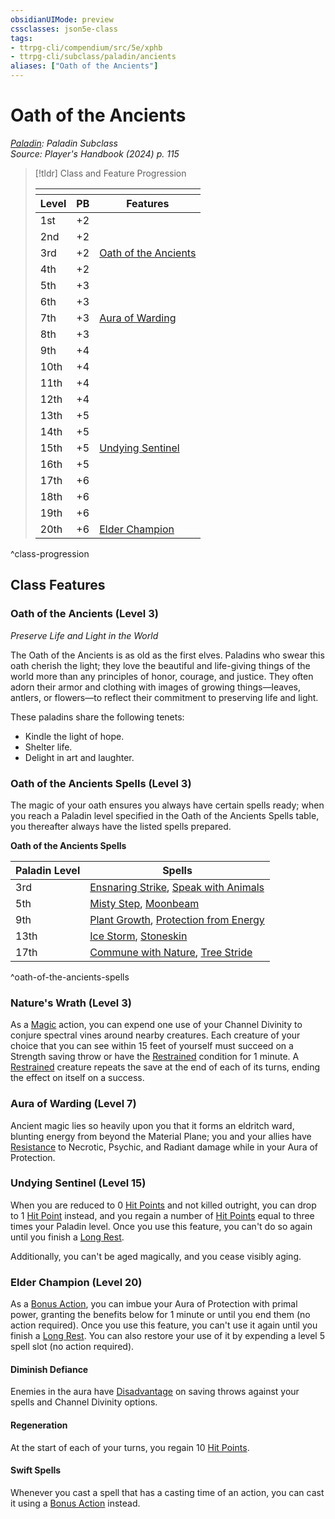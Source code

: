 ```yaml
---
obsidianUIMode: preview
cssclasses: json5e-class
tags:
- ttrpg-cli/compendium/src/5e/xphb
- ttrpg-cli/subclass/paladin/ancients
aliases: ["Oath of the Ancients"]
---
```

# Oath of the Ancients
*[Paladin](./paladin-xphb.md): Paladin Subclass*  
*Source: Player's Handbook (2024) p. 115*  

> [!tldr] Class and Feature Progression
> 
> <table class="class-progression">
> <thead>
> <tr><th colspan='3'></th></tr>
> <tr class="class-progression"><th class"level">Level</th><th class"pb">PB</th><th class"feature">Features</th></tr>
> </thead><tbody>
> <tr class="class-progression"><td class"level">1st</td><td class"pb">+2</td><td class"feature"></td></tr>
> <tr class="class-progression"><td class"level">2nd</td><td class"pb">+2</td><td class"feature"></td></tr>
> <tr class="class-progression"><td class"level">3rd</td><td class"pb">+2</td><td class"feature"><a href='#Oath of the Ancients (Level 3)' class='internal-link'>Oath of the Ancients</a></td></tr>
> <tr class="class-progression"><td class"level">4th</td><td class"pb">+2</td><td class"feature"></td></tr>
> <tr class="class-progression"><td class"level">5th</td><td class"pb">+3</td><td class"feature"></td></tr>
> <tr class="class-progression"><td class"level">6th</td><td class"pb">+3</td><td class"feature"></td></tr>
> <tr class="class-progression"><td class"level">7th</td><td class"pb">+3</td><td class"feature"><a href='#Aura of Warding (Level 7)' class='internal-link'>Aura of Warding</a></td></tr>
> <tr class="class-progression"><td class"level">8th</td><td class"pb">+3</td><td class"feature"></td></tr>
> <tr class="class-progression"><td class"level">9th</td><td class"pb">+4</td><td class"feature"></td></tr>
> <tr class="class-progression"><td class"level">10th</td><td class"pb">+4</td><td class"feature"></td></tr>
> <tr class="class-progression"><td class"level">11th</td><td class"pb">+4</td><td class"feature"></td></tr>
> <tr class="class-progression"><td class"level">12th</td><td class"pb">+4</td><td class"feature"></td></tr>
> <tr class="class-progression"><td class"level">13th</td><td class"pb">+5</td><td class"feature"></td></tr>
> <tr class="class-progression"><td class"level">14th</td><td class"pb">+5</td><td class"feature"></td></tr>
> <tr class="class-progression"><td class"level">15th</td><td class"pb">+5</td><td class"feature"><a href='#Undying Sentinel (Level 15)' class='internal-link'>Undying Sentinel</a></td></tr>
> <tr class="class-progression"><td class"level">16th</td><td class"pb">+5</td><td class"feature"></td></tr>
> <tr class="class-progression"><td class"level">17th</td><td class"pb">+6</td><td class"feature"></td></tr>
> <tr class="class-progression"><td class"level">18th</td><td class"pb">+6</td><td class"feature"></td></tr>
> <tr class="class-progression"><td class"level">19th</td><td class"pb">+6</td><td class"feature"></td></tr>
> <tr class="class-progression"><td class"level">20th</td><td class"pb">+6</td><td class"feature"><a href='#Elder Champion (Level 20)' class='internal-link'>Elder Champion</a></td></tr>
> </tbody></table>

^class-progression


## Class Features

### Oath of the Ancients (Level 3)

*Preserve Life and Light in the World*

The Oath of the Ancients is as old as the first elves. Paladins who swear this oath cherish the light; they love the beautiful and life-giving things of the world more than any principles of honor, courage, and justice. They often adorn their armor and clothing with images of growing things—leaves, antlers, or flowers—to reflect their commitment to preserving life and light.

These paladins share the following tenets:

- Kindle the light of hope.  
- Shelter life.  
- Delight in art and laughter.  

### Oath of the Ancients Spells (Level 3)

The magic of your oath ensures you always have certain spells ready; when you reach a Paladin level specified in the Oath of the Ancients Spells table, you thereafter always have the listed spells prepared.

**Oath of the Ancients Spells**

| Paladin Level | Spells |
|---------------|--------|
| 3rd | [Ensnaring Strike](3-Mechanics/CLI/spells/ensnaring-strike-xphb.md), [Speak with Animals](3-Mechanics/CLI/spells/speak-with-animals-xphb.md) |
| 5th | [Misty Step](3-Mechanics/CLI/spells/misty-step-xphb.md), [Moonbeam](3-Mechanics/CLI/spells/moonbeam-xphb.md) |
| 9th | [Plant Growth](3-Mechanics/CLI/spells/plant-growth-xphb.md), [Protection from Energy](3-Mechanics/CLI/spells/protection-from-energy-xphb.md) |
| 13th | [Ice Storm](3-Mechanics/CLI/spells/ice-storm-xphb.md), [Stoneskin](3-Mechanics/CLI/spells/stoneskin-xphb.md) |
| 17th | [Commune with Nature](3-Mechanics/CLI/spells/commune-with-nature-xphb.md), [Tree Stride](3-Mechanics/CLI/spells/tree-stride-xphb.md) |
^oath-of-the-ancients-spells

### Nature's Wrath (Level 3)

As a [Magic](3-Mechanics/CLI/rules/actions.md#Magic) action, you can expend one use of your Channel Divinity to conjure spectral vines around nearby creatures. Each creature of your choice that you can see within 15 feet of yourself must succeed on a Strength saving throw or have the [Restrained](3-Mechanics/CLI/rules/conditions.md#Restrained) condition for 1 minute. A [Restrained](3-Mechanics/CLI/rules/conditions.md#Restrained) creature repeats the save at the end of each of its turns, ending the effect on itself on a success.

### Aura of Warding (Level 7)

Ancient magic lies so heavily upon you that it forms an eldritch ward, blunting energy from beyond the Material Plane; you and your allies have [Resistance](3-Mechanics/CLI/rules/variant-rules/resistance-xphb.md) to Necrotic, Psychic, and Radiant damage while in your Aura of Protection.

### Undying Sentinel (Level 15)

When you are reduced to 0 [Hit Points](3-Mechanics/CLI/rules/variant-rules/hit-points-xphb.md) and not killed outright, you can drop to 1 [Hit Point](3-Mechanics/CLI/rules/variant-rules/hit-points-xphb.md) instead, and you regain a number of [Hit Points](3-Mechanics/CLI/rules/variant-rules/hit-points-xphb.md) equal to three times your Paladin level. Once you use this feature, you can't do so again until you finish a [Long Rest](3-Mechanics/CLI/rules/variant-rules/long-rest-xphb.md).

Additionally, you can't be aged magically, and you cease visibly aging.

### Elder Champion (Level 20)

As a [Bonus Action](3-Mechanics/CLI/rules/variant-rules/bonus-action-xphb.md), you can imbue your Aura of Protection with primal power, granting the benefits below for 1 minute or until you end them (no action required). Once you use this feature, you can't use it again until you finish a [Long Rest](3-Mechanics/CLI/rules/variant-rules/long-rest-xphb.md). You can also restore your use of it by expending a level 5 spell slot (no action required).

#### Diminish Defiance

Enemies in the aura have [Disadvantage](3-Mechanics/CLI/rules/variant-rules/disadvantage-xphb.md) on saving throws against your spells and Channel Divinity options.

#### Regeneration

At the start of each of your turns, you regain 10 [Hit Points](3-Mechanics/CLI/rules/variant-rules/hit-points-xphb.md).

#### Swift Spells

Whenever you cast a spell that has a casting time of an action, you can cast it using a [Bonus Action](3-Mechanics/CLI/rules/variant-rules/bonus-action-xphb.md) instead.